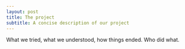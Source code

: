```yaml
---
layout: post
title: The project
subtitle: A concise description of our project
---
```


What we tried, what we understood, how things ended. Who did what.
